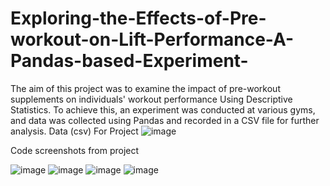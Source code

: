 # Exploring-the-Effects-of-Pre-workout-on-Lift-Performance-A-Pandas-based-Experiment-
The aim of this project was to examine the impact of pre-workout supplements on individuals' workout performance Using Descriptive Statistics. To achieve this, an experiment was conducted at various gyms, and data was collected using Pandas and recorded in a CSV file for further analysis.
Data (csv) For Project 
![image](https://github.com/TLpaul/Exploring-the-Effects-of-Pre-workout-on-Lift-Performance-A-Pandas-based-Experiment-/assets/101278914/5993e04d-e22a-4bc4-9feb-3eb5d258d3b1)


Code screenshots  from project

![image](https://github.com/TLpaul/Exploring-the-Effects-of-Pre-workout-on-Lift-Performance-A-Pandas-based-Experiment-/assets/101278914/cf5bb10f-90e3-4c73-9df1-54f39bd5652b)
![image](https://github.com/TLpaul/Exploring-the-Effects-of-Pre-workout-on-Lift-Performance-A-Pandas-based-Experiment-/assets/101278914/421c77f3-1cf7-4fd4-b431-32286a9f2246)
![image](https://github.com/TLpaul/Exploring-the-Effects-of-Pre-workout-on-Lift-Performance-A-Pandas-based-Experiment-/assets/101278914/cb7dabc7-7708-4eef-beaf-a6e9c1427aa8)
![image](https://github.com/TLpaul/Exploring-the-Effects-of-Pre-workout-on-Lift-Performance-A-Pandas-based-Experiment-/assets/101278914/c2a6eea9-82c6-4a36-9dcf-8380e7e49260)


